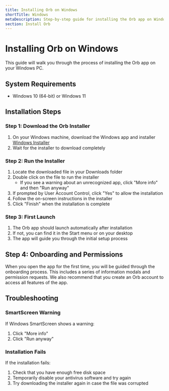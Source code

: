 ```yaml
---
title: Installing Orb on Windows
shortTitle: Windows
metaDescription: Step-by-step guide for installing the Orb app on Windows PCs
section: Install Orb
---
```


# Installing Orb on Windows

This guide will walk you through the process of installing the Orb app on your Windows PC.

## System Requirements

- Windows 10 (64-bit) or Windows 11

## Installation Steps

### Step 1: Download the Orb Installer

1. On your Windows machine, download the Windows app and installer [Windows Installer](https://pkgs.orb.net/stable/windows/orb.appinstaller)
2. Wait for the installer to download completely

### Step 2: Run the Installer

1. Locate the downloaded file in your Downloads folder
2. Double click on the file to run the installer
   - If you see a warning about an unrecognized app, click "More info" and then "Run anyway"
3. If prompted by User Account Control, click "Yes" to allow the installation
4. Follow the on-screen instructions in the installer
5. Click "Finish" when the installation is complete

### Step 3: First Launch

1. The Orb app should launch automatically after installation
2. If not, you can find it in the Start menu or on your desktop
3. The app will guide you through the initial setup process

## Step 4: Onboarding and Permissions

When you open the app for the first time, you will be guided through the onboarding process. This includes a series of information modals and permission requests. We also recommend that you create an Orb account to access all features of the app.

## Troubleshooting

### SmartScreen Warning

If Windows SmartScreen shows a warning:

1. Click "More info"
2. Click "Run anyway"

### Installation Fails

If the installation fails:

1. Check that you have enough free disk space
2. Temporarily disable your antivirus software and try again
3. Try downloading the installer again in case the file was corrupted
